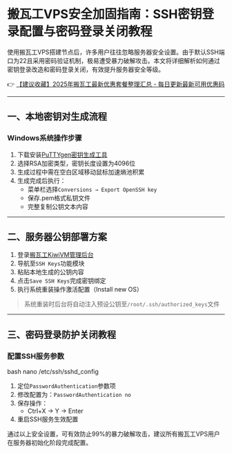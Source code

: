 # 搬瓦工VPS安全加固指南：SSH密钥登录配置与密码登录关闭教程

使用搬瓦工VPS搭建节点后，许多用户往往忽略服务器安全设置。由于默认SSH端口为22且采用密码验证机制，极易遭受暴力破解攻击。本文将详细解析如何通过密钥登录改造和密码登录关闭，有效提升服务器安全等级。

👉 [【建议收藏】2025年搬瓦工最新优惠套餐整理汇总 - 每日更新最新可用优惠码](https://bit.ly/banwagon)

---

## 一、本地密钥对生成流程

### Windows系统操作步骤
1. 下载安装[PuTTYgen密钥生成工具](https://the.earth.li/~sgtatham/putty/latest/w64/puttygen.exe)
2. 选择RSA加密类型，密钥长度设置为4096位
3. 生成过程中需在空白区域移动鼠标加速熵池积累
4. 生成完成后执行：
   - 菜单栏选择`Conversions → Export OpenSSH key`
   - 保存.pem格式私钥文件
   - 完整复制公钥文本内容

---

## 二、服务器公钥部署方案
1. 登录[搬瓦工KiwiVM管理后台](https://bit.ly/banwagon)
2. 导航至`SSH Keys`功能模块
3. 粘贴本地生成的公钥内容
4. 点击`Save SSH Keys`完成密钥绑定
5. 执行系统重装操作激活配置（Install new OS）

> 系统重装时后台将自动注入预设公钥至`/root/.ssh/authorized_keys`文件

---

## 三、密码登录防护关闭教程
### 配置SSH服务参数
bash
nano /etc/ssh/sshd_config

1. 定位`PasswordAuthentication`参数项
2. 修改配置为：`PasswordAuthentication no`
3. 保存操作：
   - Ctrl+X → Y → Enter
4. 重启SSH服务生效配置

通过以上安全设置，可有效防止99%的暴力破解攻击，建议所有搬瓦工VPS用户在服务器初始化阶段完成配置。